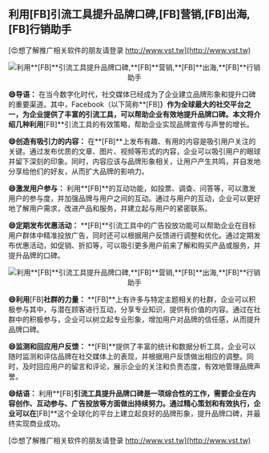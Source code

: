 ## **利用**[FB]**引流工具提升品牌口碑,**[FB]**营销,**[FB]**出海,**[FB]**行销助手**

[😍想了解推广相关软件的朋友请登录 http://www.vst.tw](http://www.vst.tw)

 <center><img src="https://vst.tw/MP4/tuiguang/png/2.png" alt="利用**[FB]**引流工具提升品牌口碑,**[FB]**营销,**[FB]**出海,**[FB]**行销助手"></center>

**😄导语：**
在当今数字化时代，社交媒体已经成为了企业建立品牌形象和提升口碑的重要渠道。其中，Facebook（以下简称**[FB]**）作为全球最大的社交平台之一，为企业提供了丰富的引流工具，可以帮助企业有效地提升品牌口碑。本文将介绍几种利用**[FB]**引流工具的有效策略，帮助企业实现品牌宣传与声誉的增长。

**😄创造有吸引力的内容：**
在**[FB]**上发布有趣、有用的内容是吸引用户关注的关键。通过发布优质的文章、图片、视频等形式的内容，企业可以吸引用户的眼球并留下深刻的印象。同时，内容应该与品牌形象相关，让用户产生共鸣，并自发地分享给他们的好友，从而扩大品牌的影响力。

**😄激发用户参与：**
利用**[FB]**的互动功能，如投票、调查、问答等，可以激发用户的参与度，并加强品牌与用户之间的互动。通过与用户的互动，企业可以更好地了解用户需求，改进产品和服务，并建立起与用户的紧密联系。

**😄定期发布优惠活动：**
**[FB]**引流工具中的广告投放功能可以帮助企业在目标用户群体中精准投放广告，同时还可以根据用户反馈进行调整和优化。通过定期发布优惠活动，如促销、折扣等，可以吸引更多用户前来了解和购买产品或服务，并提升品牌的口碑。

 <center><img src="https://vst.tw/MP4/tuiguang/png/1.png" alt="利用**[FB]**引流工具提升品牌口碑,**[FB]**营销,**[FB]**出海,**[FB]**行销助手"></center>

**😄利用**[FB]**社群的力量：**
**[FB]**上有许多与特定主题相关的社群，企业可以积极参与其中，与潜在顾客进行互动，分享专业知识，提供有价值的内容。通过在社群中的积极参与，企业可以树立起专业形象，增加用户对品牌的信任感，从而提升品牌口碑。

**😄监测和回应用户反馈：**
**[FB]**提供了丰富的统计和数据分析工具，企业可以随时监测和评估品牌在社交媒体上的表现，并根据用户反馈做出相应的调整。同时，及时回应用户的留言和评论，展示企业的关注和负责态度，有效地管理品牌声誉。

**😄结语：**
利用**[FB]**引流工具提升品牌口碑是一项综合性的工作，需要企业在内容创作、互动参与、广告投放等方面做出持续努力。通过精心策划和有效执行，企业可以在**[FB]**这个全球化的平台上建立起良好的品牌形象，提升品牌口碑，并最终实现商业成功。

[😍想了解推广相关软件的朋友请登录 http://www.vst.tw](http://www.vst.tw)



